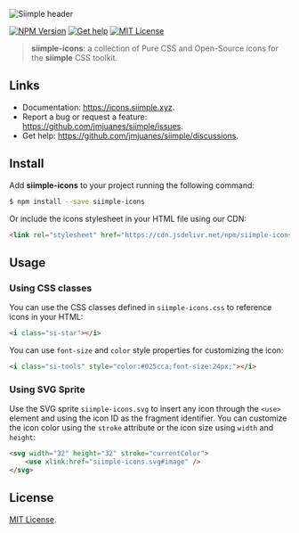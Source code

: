 ![Siimple header](https://github.com/jmjuanes/siimple/raw/main/header.svg)

[![NPM Version](https://badgen.net/npm/v/siimple-icons)](https://npmjs.com/package/siimple-icons)
[![Get help](https://badgen.net/badge/Discussions/Join%20us/cyan)](https://github.com/jmjuanes/siimple/discussions)
[![MIT License](https://badgen.net/github/license/jmjuanes/siimple)](https://github.com/jmjuanes/siimple)

> **siimple-icons**: a collection of Pure CSS and Open-Source icons for the **siimple** CSS toolkit.

## Links

- Documentation: https://icons.siimple.xyz.
- Report a bug or request a feature: https://github.com/jmjuanes/siimple/issues.
- Get help: https://github.com/jmjuanes/siimple/discussions.

## Install

Add **siimple-icons** to your project running the following command:

```bash
$ npm install --save siimple-icons
```

Or include the icons stylesheet in your HTML file using our CDN:

```html
<link rel="stylesheet" href="https://cdn.jsdelivr.net/npm/siimple-icons/siimple-icons.css">
```

## Usage

### Using CSS classes

You can use the CSS classes defined in `siimple-icons.css` to reference icons in your HTML:

```html
<i class="si-star"></i>
```

You can use `font-size` and `color` style properties for customizing the icon:

```html
<i class="si-tools" style="color:#025cca;font-size:24px;"></i>
```

### Using SVG Sprite

Use the SVG sprite `siimple-icons.svg` to insert any icon through the `<use>` element and using the icon ID as the fragment identifier. You can customize the icon color using the `stroke` attribute or the icon size using `width` and `height`:

```html
<svg width="32" height="32" stroke="currentColor">
    <use xlink:href="siimple-icons.svg#image" />
</svg>
```

## License

[MIT License](https://github.com/jmjuanes/siimple/blob/main/LICENSE).
